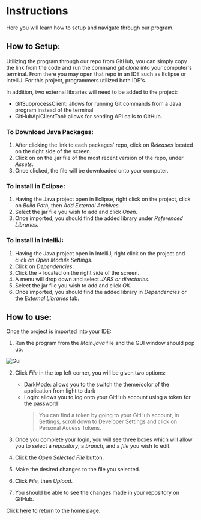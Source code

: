 # **Instructions**

Here you will learn how to setup and navigate through our program.

## **How to Setup:**

Utilizing the program through our repo from GitHub, you can simply copy the link from the code and run
the command *git clone* into your computer's terminal. From there you may open that repo in an IDE such
as Eclipse or IntelliJ. For this project, programmers utilized both IDE's.

In addition, two external libraries will need to be added to the project:
- GitSubprocessClient: allows for running Git commands from a Java program instead of the terminal
- GitHubApiClientTool: allows for sending API calls to GitHub.

### **To Download Java Packages:**

1. After clicking the link to each packages' repo, click on *Releases* located on the right side of the screen.
2. Click on on the .jar file of the most recent version of the repo, under *Assets*.
3. Once clicked, the file will be downloaded onto your computer.

### **To install in Eclipse:**

1. Having the Java project open in Eclipse, right click on the project, click on *Build Path*,
then *Add External Archives*.
2. Select the jar file you wish to add and click *Open*.
3. Once imported, you should find the added library under *Referenced Libraries*.

### **To install in IntelliJ:**

1. Having the Java project open in IntelliJ, right click on the project and click on *Open Module Settings*.
2. Click on *Dependencies*.
3. Click the *+* located on the right side of the screen.
4. A menu will drop down and select *JARS or directories*.
5. Select the jar file you wish to add and click *OK*.
6. Once imported, you should find the added library in *Dependencies* or the *External Libraries* tab.

## **How to use:**

Once the project is imported into your IDE:

1. Run the program from the *Main.java* file and the GUI window should pop up.

![Gui](./assets/images/gui.jpg)

2. Click *File* in the top left corner, you will be given two options:
    - DarkMode: allows you to the switch the theme/color of the application from light to dark
    - Login: allows you to log onto your GitHub account using a token for the password
      > You can find a token by going to your GitHub account, in Settings, scroll down to Developer Settings and click on Personal Access Tokens.

3. Once you complete your login, you will see three boxes which will allow you to select a *repository*,
a *branch*, and a *file* you wish to edit.
4. Click the *Open Selected File* button.
5. Make the desired changes to the file you selected.
6. Click *File*, then *Upload*.
7. You should be able to see the changes made in your repository on GitHub.

Click [here](./index) to return to the home page.
